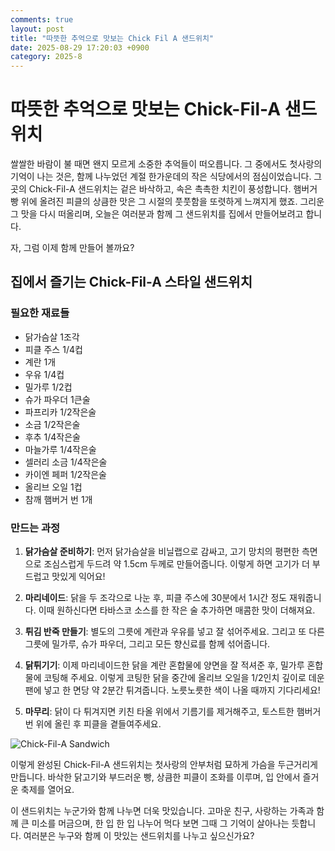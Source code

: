 ```yaml
---
comments: true
layout: post
title: "따뜻한 추억으로 맛보는 Chick Fil A 샌드위치"
date: 2025-08-29 17:20:03 +0900
category: 2025-8
---
```


# 따뜻한 추억으로 맛보는 Chick-Fil-A 샌드위치

쌀쌀한 바람이 불 때면 왠지 모르게 소중한 추억들이 떠오릅니다. 그 중에서도 첫사랑의 기억이 나는 것은, 함께 나누었던 계절 한가운데의 작은 식당에서의 점심이었습니다. 그곳의 Chick-Fil-A 샌드위치는 겉은 바삭하고, 속은 촉촉한 치킨이 풍성합니다. 햄버거 빵 위에 올려진 피클의 상큼한 맛은 그 시절의 풋풋함을 또렷하게 느껴지게 했죠. 그리운 그 맛을 다시 떠올리며, 오늘은 여러분과 함께 그 샌드위치를 집에서 만들어보려고 합니다. 

자, 그럼 이제 함께 만들어 볼까요?

## 집에서 즐기는 Chick-Fil-A 스타일 샌드위치

### 필요한 재료들

- 닭가슴살 1조각
- 피클 주스 1/4컵
- 계란 1개
- 우유 1/4컵
- 밀가루 1/2컵
- 슈가 파우더 1큰술
- 파프리카 1/2작은술
- 소금 1/2작은술
- 후추 1/4작은술
- 마늘가루 1/4작은술
- 셀러리 소금 1/4작은술
- 카이엔 페퍼 1/2작은술
- 올리브 오일 1컵
- 참깨 햄버거 번 1개

### 만드는 과정

1. **닭가슴살 준비하기**: 먼저 닭가슴살을 비닐랩으로 감싸고, 고기 망치의 평편한 측면으로 조심스럽게 두드려 약 1.5cm 두께로 만들어줍니다. 이렇게 하면 고기가 더 부드럽고 맛있게 익어요!

2. **마리네이드**: 닭을 두 조각으로 나눈 후, 피클 주스에 30분에서 1시간 정도 재워줍니다. 이때 원하신다면 타바스코 소스를 한 작은 술 추가하면 매콤한 맛이 더해져요.

3. **튀김 반죽 만들기**: 별도의 그릇에 계란과 우유를 넣고 잘 섞어주세요. 그리고 또 다른 그릇에 밀가루, 슈가 파우더, 그리고 모든 향신료를 함께 섞어줍니다.

4. **닭튀기기**: 이제 마리네이드한 닭을 계란 혼합물에 양면을 잘 적셔준 후, 밀가루 혼합물에 코팅해 주세요. 이렇게 코팅한 닭을 중간에 올리브 오일을 1/2인치 깊이로 데운 팬에 넣고 한 면당 약 2분간 튀겨줍니다. 노릇노릇한 색이 나올 때까지 기다리세요!

5. **마무리**: 닭이 다 튀겨지면 키친 타올 위에서 기름기를 제거해주고, 토스트한 햄버거 번 위에 올린 후 피클을 곁들여주세요.  

![Chick-Fil-A Sandwich](https://www.themealdb.com/images/media/meals/sbx7n71587673021.jpg)

이렇게 완성된 Chick-Fil-A 샌드위치는 첫사랑의 안부처럼 묘하게 가슴을 두근거리게 만듭니다. 바삭한 닭고기와 부드러운 빵, 상큼한 피클이 조화를 이루며, 입 안에서 즐거운 축제를 열어요.

이 샌드위치는 누군가와 함께 나누면 더욱 맛있습니다. 고마운 친구, 사랑하는 가족과 함께 큰 미소를 머금으며, 한 입 한 입 나누어 먹다 보면 그때 그 기억이 살아나는 듯합니다. 여러분은 누구와 함께 이 맛있는 샌드위치를 나누고 싶으신가요?